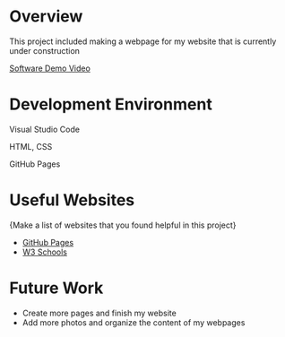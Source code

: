 # Overview

This project included making a webpage for my website that is currently under construction

[Software Demo Video](https://youtu.be/Ia7bMqOo2Jc)

# Development Environment

Visual Studio Code

HTML, CSS

GitHub Pages

# Useful Websites

{Make a list of websites that you found helpful in this project}
* [GitHub Pages](https://pages.github.com/)
* [W3 Schools](https://www.w3schools.com/)

# Future Work

* Create  more pages and finish my website
* Add more photos and organize the content of my webpages